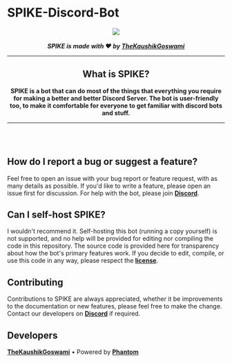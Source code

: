 
# SPIKE-Discord-Bot

<!--Copyright 2021 TheKaushikGoswami <https:github.com/TheKaushikGoswami>

Licensed under the Apache License, Version 2.0(the "License");
you may not use this file except in compliance with the License.
You may obtain a copy of the License at

http://www.apache.org/licenses/LICENSE-2.0
 
Unless required by applicable law or agreed to in writing, software
distributed under the License is distributed on an "AS IS" BASIS,
    WITHOUT WARRANTIES OR CONDITIONS OF ANY KIND, either express or implied.
    See the License for the specific language governing permissions and
limitations under the License.
-->
<div align="center">
    <img src="https://camo.githubusercontent.com/a6d891796227299aba9e78e8a6c0fd9fb8e622d20ba86bf1c9f1db7f9033ad78/68747470733a2f2f696d616765732d6578742d322e646973636f72646170702e6e65742f65787465726e616c2f565f587177433148586f787343747730584a5445434c4b2d3835344b726e795545644e70456550445f67772f2533467769647468253344313339352532366865696768742533443334392f68747470732f6d656469612e646973636f72646170702e6e65742f6174746163686d656e74732f3832313634393532323637323932363734302f3834353639353136323930353931393531382f5350494b452d62616e6e65722e706e67" align="center">
  <br>
  <br>
 <strong> <i>SPIKE is made with ❤️ by <u>TheKaushikGoswami</u></i></strong>
 <br>
 <hr>
  
## What is SPIKE?
<strong>SPIKE is a bot that can do most of the things that everything you require for making a better and better Discord Server. The bot is user-friendly too, to make it comfortable for everyone to get familiar with discord bots and stuff.</strong>
  <hr>

<br>
<br>

</div>

## How do I report a bug or suggest a feature?
Feel free to open an issue with your bug report or feature request, with as many details as possible. If you'd like to write a feature, please open an issue first for discussion. For help with the bot, please join [**Discord**](https://discord.gg/EdHv7ZgF3M).

## Can I self-host SPIKE?
I wouldn't recommend it. Self-hosting this bot (running a copy yourself) is not supported, and no help will be provided for editing nor compiling the code in this repository. The source code is provided here for transparency about how the bot's primary features work. If you decide to edit, compile, or use this code in any way, please respect the [**license**](https://github.com/TheKaushikGoswami/SPIKE-Discord-Bot/blob/main/LICENSE).

## Contributing
Contributions to SPIKE are always appreciated, whether it be improvements to the documentation or new features, please feel free to make the change. Contact our developers on  [**Discord**](https://discord.gg/EdHv7ZgF3M) if required.

## Developers 
[**TheKaushikGoswami**](https://github.com/TheKaushikGoswami) • Powered by [**Phantom**](https://github.com/PHANTOM-14)

